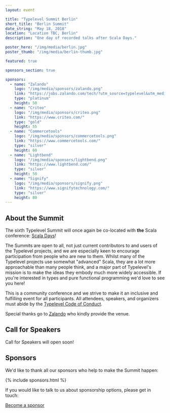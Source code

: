 ```yaml
---
layout: event

title: "Typelevel Summit Berlin"
short_title: "Berlin Summit"
date_string: "May 18, 2018"
location: "Location TBC, Berlin"
description: "One day of recorded talks after Scala Days."

poster_hero: "/img/media/berlin.jpg"
poster_thumb: "/img/media/berlin-thumb.jpg"

featured: true

sponsors_section: true

sponsors:
  - name: "Zalando"
    logo: "/img/media/sponsors/zalando.png"
    link: "https://jobs.zalando.com/tech/?utm_source=typelevel&utm_medium=event-page-organic-b&utm_campaign=2018-css&utm_content=01-typelevel-summit"
    type: "platinum"
    height: 50
  - name: "Criteo"
    logo: "/img/media/sponsors/criteo.png"
    link: "https://www.criteo.com/"
    type: "gold"
    height: 55
  - name: "Commercetools"
    logo: "/img/media/sponsors/commercetools.png"
    link: "https://www.commercetools.com/"
    type: "silver"
    height: 60
  - name: "Lightbend"
    logo: "/img/media/sponsors/lightbend.png"
    link: "https://www.lightbend.com/"
    type: "silver"
    height: 50
  - name: "Signify"
    logo: "/img/media/sponsors/signify.png"
    link: "https://www.signifytechnology.com/"
    type: "silver"
    height: 80
---
```


## About the Summit

The sixth Typelevel Summit will once again be co-located with **the** Scala conference: <a href="https://eu.scaladays.org/">Scala Days</a>!

The Summits are open to all, not just current contributors to and users of the Typelevel projects, and we are especially keen to encourage participation from people who are new to them.
Whilst many of the Typelevel projects use somewhat "advanced" Scala, they are a lot more approachable than many people think, and a major part of Typelevel's mission is to make the ideas they embody much more widely accessible.
If you're interested in types and pure functional programming we'd love to see you here!

This is a community conference and we strive to make it an inclusive and fulfilling event for all participants. All attendees, speakers, and organizers must abide by the [Typelevel Code of Conduct](/conduct.html).

Special thanks go to [Zalando](https://jobs.zalando.com/tech/?utm_source=typelevel&utm_medium=event-page-organic-b&utm_campaign=2018-css&utm_content=01-typelevel-summit) who kindly provide the venue.

## Call for Speakers

Call for Speakers will open soon!

## Sponsors

We'd like to thank all our sponsors who help to make the Summit happen:

{% include sponsors.html %}

If you would like to talk to us about sponsorship options, please get in touch:

<a class="btn large" href="mailto:info@typelevel.org">Become a sponsor</a>
